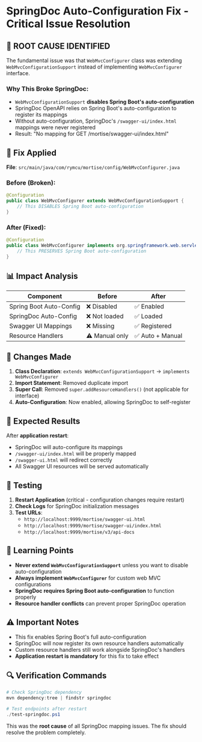 # SpringDoc Auto-Configuration Fix - Critical Issue Resolution

## 🚨 **ROOT CAUSE IDENTIFIED**

The fundamental issue was that `WebMvcConfigurer` class was extending `WebMvcConfigurationSupport` instead of implementing `WebMvcConfigurer` interface.

### **Why This Broke SpringDoc:**
- `WebMvcConfigurationSupport` **disables Spring Boot's auto-configuration**
- SpringDoc OpenAPI relies on Spring Boot's auto-configuration to register its mappings
- Without auto-configuration, SpringDoc's `/swagger-ui/index.html` mappings were never registered
- Result: "No mapping for GET /mortise/swagger-ui/index.html"

## 🔧 **Fix Applied**

**File**: `src/main/java/com/rymcu/mortise/config/WebMvcConfigurer.java`

### Before (Broken):
```java
@Configuration
public class WebMvcConfigurer extends WebMvcConfigurationSupport {
    // This DISABLES Spring Boot auto-configuration
}
```

### After (Fixed):
```java
@Configuration
public class WebMvcConfigurer implements org.springframework.web.servlet.config.annotation.WebMvcConfigurer {
    // This PRESERVES Spring Boot auto-configuration
}
```

## 📊 **Impact Analysis**

| Component | Before | After |
|-----------|--------|-------|
| Spring Boot Auto-Config | ❌ Disabled | ✅ Enabled |
| SpringDoc Auto-Config | ❌ Not loaded | ✅ Loaded |
| Swagger UI Mappings | ❌ Missing | ✅ Registered |
| Resource Handlers | ⚠️ Manual only | ✅ Auto + Manual |

## 🔄 **Changes Made**

1. **Class Declaration**: `extends WebMvcConfigurationSupport` → `implements WebMvcConfigurer`
2. **Import Statement**: Removed duplicate import
3. **Super Call**: Removed `super.addResourceHandlers()` (not applicable for interface)
4. **Auto-Configuration**: Now enabled, allowing SpringDoc to self-register

## 🎯 **Expected Results**

After **application restart**:
- SpringDoc will auto-configure its mappings
- `/swagger-ui/index.html` will be properly mapped
- `/swagger-ui.html` will redirect correctly
- All Swagger UI resources will be served automatically

## 🧪 **Testing**

1. **Restart Application** (critical - configuration changes require restart)
2. **Check Logs** for SpringDoc initialization messages
3. **Test URLs**:
   - `http://localhost:9999/mortise/swagger-ui.html`
   - `http://localhost:9999/mortise/swagger-ui/index.html`
   - `http://localhost:9999/mortise/v3/api-docs`

## 📖 **Learning Points**

- **Never extend `WebMvcConfigurationSupport`** unless you want to disable auto-configuration
- **Always implement `WebMvcConfigurer`** for custom web MVC configurations
- **SpringDoc requires Spring Boot auto-configuration** to function properly
- **Resource handler conflicts** can prevent proper SpringDoc operation

## ⚠️ **Important Notes**

- This fix enables Spring Boot's full auto-configuration
- SpringDoc will now register its own resource handlers automatically
- Custom resource handlers still work alongside SpringDoc's handlers
- **Application restart is mandatory** for this fix to take effect

## 🔍 **Verification Commands**

```powershell
# Check SpringDoc dependency
mvn dependency:tree | findstr springdoc

# Test endpoints after restart
./test-springdoc.ps1
```

This was the **root cause** of all SpringDoc mapping issues. The fix should resolve the problem completely.